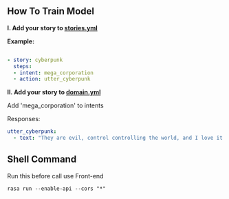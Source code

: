 ## How To Train Model


**I. Add your story to [stories.yml](./Rasa/data/stories.yml)**

**Example:**

```yaml

- story: cyberpunk 
  steps:
  - intent: mega_corporation
  - action: utter_cyberpunk
```

**II. Add your story to [domain.yml](./Rasa/domain.yml)**

Add 'mega_corporation' to intents

Responses:

```yaml
utter_cyberpunk:
  - text: "They are evil, control controlling the world, and I love it!"
```


## Shell Command

Run this before call use Front-end
```shell
rasa run --enable-api --cors "*"
```

